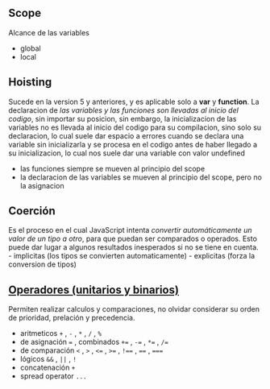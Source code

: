
## Scope

Alcance de las variables
 - global
 - local


## Hoisting

Sucede en la version 5 y anteriores, y es aplicable solo a __var__ y __function__. La declaracion de _las variables y las funciones son llevadas al inicio del codigo_, sin importar su posicion, sin embargo, la inicializacion de las variables no es llevada al inicio del codigo para su compilacion, sino solo su declaracion, lo cual suele dar espacio a errores cuando se declara una variable sin inicializarla y se procesa en el codigo antes de haber llegado a su inicializacion, lo cual nos suele dar una variable con valor undefined
 - las funciones siempre se mueven al principio del scope
 - la declaracion de las variables se mueven al principio del scope, pero no la asignacion


## Coerción

Es el proceso en el cual JavaScript intenta _convertir automáticamente un valor de un tipo a otro_, para que puedan ser comparados o operados. Esto puede dar lugar a algunos resultados inesperados si no se tiene en cuenta.
    - implicitas (los tipos se convierten automaticamente)
    - explicitas (forza la conversion de tipos)


## [Operadores (unitarios y binarios)](https://developer.mozilla.org/en-US/docs/Web/JavaScript/Guide/Expressions_and_Operators)

Permiten realizar calculos y comparaciones, no olvidar considerar su orden de prioridad, prelación y precedencia.
 - aritmeticos      ```+``` , ```-``` , ```*``` , ```/``` , ```%```
 - de asignación    ```=``` , combinados ```+=``` , ```-=``` , ```*=``` , ```/=```
 - de comparación   ```<``` , ```>``` , ```<=``` , ```>=``` , ```!==``` , ```==``` , ```===```
 - lógicos          ```&&``` , ```||``` , ```!```
 - concatenación    ```+```
 - spread operator   ```...```

